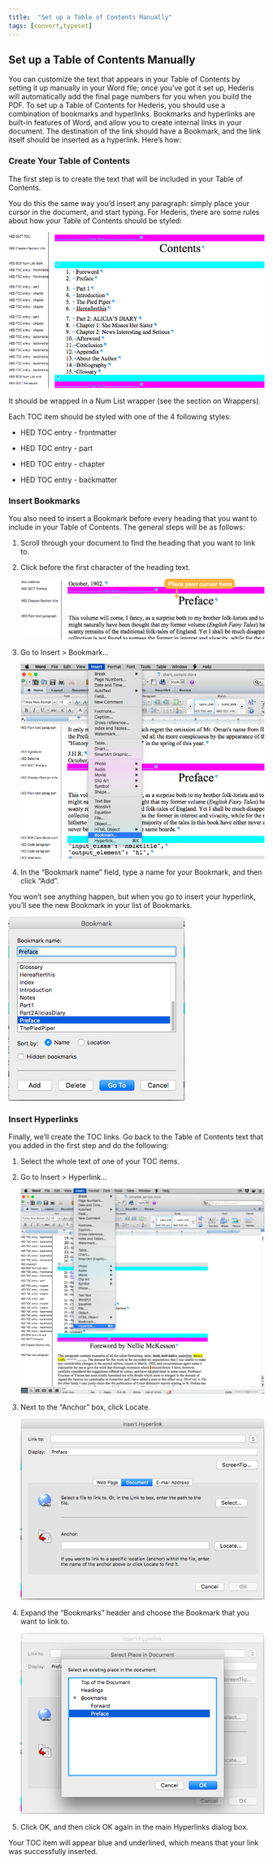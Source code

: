```yaml
---
title:  "Set up a Table of Contents Manually"
tags: [convert,typeset]
---
```


<section data-type="chapter" class="hsecchapter" data-hederis-type="hsecchapter" id="setup-a-toc" data-pi-attrs="id: setup-a-toc; data-tags: convert,typeset;" role="doc-chapter" data-tags="convert,typeset" data-author-name=" " data-book-title=" " title="Set up a Table of Contents Manually"><h1 data-hederis-type="hblkchaptitle" class="hblkchaptitle" id="pxNEjpfVh">Set up a Table of Contents Manually</h1><p class="hblkp" data-hederis-type="hblkp" id="pN4oCyJDg">You can customize the text that appears in your Table of Contents by setting it up manually in your Word file; once you&#8217;ve got it set up, Hederis will automatically add the final page numbers for you when you build the PDF. To set up a Table of Contents for Hederis, you should use a combination of bookmarks and hyperlinks. Bookmarks and hyperlinks are built-in features of Word, and allow you to create internal links in your document. The destination of the link should have a Bookmark, and the link itself should be inserted as a hyperlink. Here&#8217;s how:</p><section class="hwprsubsection" data-hederis-type="hwprsubsection" id="puRw4EMy8" data-type="subsection" title="Create Your Table of Contents"><h1 data-hederis-type="hblktitle" class="hblktitle" id="pK0wdLHOm">Create Your Table of Contents</h1><p class="hblkp" data-hederis-type="hblkp" id="pBHrs9Td5">The first step is to create the text that will be included in your Table of Contents.</p><p class="hblkp" data-hederis-type="hblkp" id="pDlUNzcGY">You do this the same way you&#8217;d insert any paragraph: simply place your cursor in the document, and start typing. For Hederis, there are some rules about how your Table of Contents should be styled:</p><img data-hederis-type="hblkimg" class="hblkimg" id="pg7vN6iNx" src="/images/toc0_1.png" data-img-src="toc0_1.png"/><p class="hblkp" data-hederis-type="hblkp" id="paAkNaUB2">It should be wrapped in a Num List wrapper (see the section on Wrappers).</p><p class="hblkp" data-hederis-type="hblkp" id="pbKwFI0zu">Each TOC item should be styled with one of the 4 following styles:</p><ul class="hwprbulletlist" data-hederis-type="hwprbulletlist" id="pCwL8SvjF"><li class="hblkuli" data-hederis-type="hblkuli" id="lijPLhgeo7"><p class="hblkuli" data-hederis-type="hblklip" id="pgLMpdczq">HED TOC entry - frontmatter</p></li><li class="hblkuli" data-hederis-type="hblkuli" id="li54fibmIB"><p class="hblkuli" data-hederis-type="hblklip" id="pUBwDUWTt">HED TOC entry - part</p></li><li class="hblkuli" data-hederis-type="hblkuli" id="li2FSdJZGx"><p class="hblkuli" data-hederis-type="hblklip" id="p67uglK6z">HED TOC entry - chapter</p></li><li class="hblkuli" data-hederis-type="hblkuli" id="liV8txlUwb"><p class="hblkuli" data-hederis-type="hblklip" id="p2W01XXg6">HED TOC entry - backmatter</p></li></ul></section><section class="hwprsubsection" data-hederis-type="hwprsubsection" id="pHUmNKKiD" data-type="subsection" title="Insert Bookmarks"><h1 data-hederis-type="hblktitle" class="hblktitle" id="p8tCkmCXb">Insert Bookmarks</h1><p class="hblkp" data-hederis-type="hblkp" id="pYBvnMNRg">You also need to insert a Bookmark before every heading that you want to include in your Table of Contents. The general steps will be as follows:</p><ol class="hwprnumlist" data-hederis-type="hwprnumlist" id="pj4asCJr6"><li class="hblkoli" data-hederis-type="hblkoli" id="liTCf40XYS"><p class="hblkoli" data-hederis-type="hblklip" id="pyntOgYAC">Scroll through your document to find the heading that you want to link to.</p></li><li class="hblkoli" data-hederis-type="hblkoli" id="liQuwuOK3P"><p class="hblkoli" data-hederis-type="hblklip" id="p3JFg1Yt0">Click before the first character of the heading text.</p><img data-hederis-type="hblkimg" class="hblkimg" id="pTKC1Vmcb" src="/images/toc1_1.png" data-img-src="toc1_1.png"/></li><li class="hblkoli" data-hederis-type="hblkoli" id="liu8th4mgt"><p class="hblkoli" data-hederis-type="hblklip" id="pxieiEAEe">Go to Insert &gt; Bookmark&#8230;</p><img data-hederis-type="hblkimg" class="hblkimg" id="pvPWPj6b5" src="/images/toc1_2.png" data-img-src="toc1_2.png"/></li><li class="hblkoli" data-hederis-type="hblkoli" id="lilOWKe4VP"><p class="hblkoli" data-hederis-type="hblklip" id="pG4rFK4Bm">In the &#8220;Bookmark name&#8221; field, type a name for your Bookmark, and then click &#8220;Add&#8221;.</p></li></ol><p class="hblkp" data-hederis-type="hblkp" id="pSSTg7klA">You won&#8217;t see anything happen, but when you go to insert your hyperlink, you&#8217;ll see the new Bookmark in your list of Bookmarks.</p><img data-hederis-type="hblkimg" class="hblkimg" id="pUroD3C3v" src="/images/toc1_3.png" data-img-src="toc1_3.png"/></section><section class="hwprsubsection" data-hederis-type="hwprsubsection" id="pN42Okicc" data-type="subsection" title="Insert Hyperlinks"><h1 data-hederis-type="hblktitle" class="hblktitle" id="p4s3xLKnf">Insert Hyperlinks</h1><p class="hblkp" data-hederis-type="hblkp" id="ps0y2WP1N">Finally, we&#8217;ll create the TOC links. Go back to the Table of Contents text that you added in the first step and do the following:</p><ol class="hwprnumlist" data-hederis-type="hwprnumlist" id="piB7xmjUN"><li class="hblkoli" data-hederis-type="hblkoli" id="liWqe7HsmU"><p class="hblkoli" data-hederis-type="hblklip" id="p9MuMAhKP">Select the whole text of one of your TOC items.</p></li><li class="hblkoli" data-hederis-type="hblkoli" id="liEckirnP4"><p class="hblkoli" data-hederis-type="hblklip" id="pRqteevdk">Go to Insert &gt; Hyperlink&#8230;</p><img data-hederis-type="hblkimg" class="hblkimg" id="paG8jpQ0B" src="/images/hyperlink1.png" data-img-src="hyperlink1.png"/></li><li class="hblkoli" data-hederis-type="hblkoli" id="lilRKpwv6I"><p class="hblkoli" data-hederis-type="hblklip" id="pP3oUVXVW">Next to the &#8220;Anchor&#8221; box, click Locate.</p><img data-hederis-type="hblkimg" class="hblkimg" id="p8fGBbGjo" src="/images/hyperlink2.png" data-img-src="hyperlink2.png"/></li><li class="hblkoli" data-hederis-type="hblkoli" id="liaD4i5KhC"><p class="hblkoli" data-hederis-type="hblklip" id="ph7yq8D7W">Expand the &#8220;Bookmarks&#8221; header and choose the Bookmark that you want to link to.</p><img data-hederis-type="hblkimg" class="hblkimg" id="pKJ2FU35M" src="/images/hyperlink4.png" data-img-src="hyperlink4.png"/></li><li class="hblkoli" data-hederis-type="hblkoli" id="liKLhYOn8f"><p class="hblkoli" data-hederis-type="hblklip" id="pl9v1zxhc">Click OK, and then click OK again in the main Hyperlinks dialog box.</p></li></ol><p class="hblkp" data-hederis-type="hblkp" id="pKNR5w9UJ">Your TOC item will appear blue and underlined, which means that your link was successfully inserted.</p></section></section>
